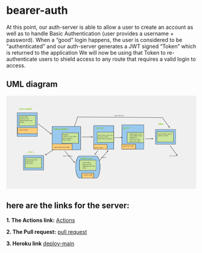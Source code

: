 # bearer-auth
At this point, our auth-server is able to allow a user to create an account as well as to handle Basic Authentication (user provides a username + password). When a “good” login happens, the user is considered to be “authenticated” and our auth-server generates a JWT signed “Token” which is returned to the application  We will now be using that Token to re-authenticate users to shield access to any route that requires a valid login to access.

## UML diagram
![UML](./src/Whiteboard.png)

## **here are the links for the server:**

**1. The Actions link:**
   [Actions](https://github.com/marah-jaradat/bearer-auth/actions)

**2. The Pull request:**
   [pull request](https://github.com/marah-jaradat/bearer-auth/pull/1)

**3. Heroku link**
    [deploy-main](https://auth-server-marah.herokuapp.com/)
